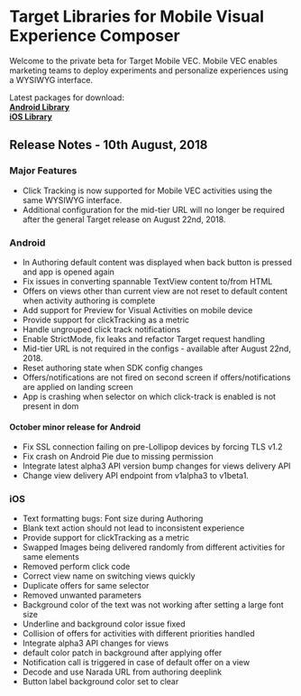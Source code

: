 # Target Libraries for Mobile Visual Experience Composer
Welcome to the private beta for Target Mobile VEC. Mobile VEC enables marketing teams to deploy experiments and personalize experiences using a WYSIWYG interface.

Latest packages for download:  
**[Android Library](https://github.com/adobe-target/mobile/raw/master/mobile-vec/AdobeTargetMobileVEC-Android.18.10.zip)**  
**[iOS Library](https://github.com/adobe-target/mobile/raw/master/mobile-vec/AdobeTargetMobileVEC-iOS-18.8.zip)**

## Release Notes - 10th August, 2018
### Major Features
* Click Tracking is now supported for Mobile VEC activities using the same WYSIWYG interface.
* Additional configuration for the mid-tier URL will no longer be required after the general Target release on August 22nd, 2018.

### Android
* In Authoring default content was displayed when back button is pressed and app is opened again
* Fix issues in converting spannable TextView content to/from HTML
* Offers on views other than current view are not reset to default content when activity authoring is complete
* Add support for Preview for Visual Activities on mobile device
* Provide support for clickTracking as a metric
* Handle ungrouped click track notifications
* Enable StrictMode, fix leaks and refactor Target request handling
* Mid-tier URL is not required in the configs - available after August 22nd, 2018.
* Reset authoring state when SDK config changes
* Offers/notifications are not fired on second screen if offers/notifications are applied on landing screen
* App is crashing when selector on which click-track is enabled is not present in dom

#### October minor release for Android

* Fix SSL connection failing on pre-Lollipop devices by forcing TLS v1.2
* Fix crash on Android Pie due to missing permission
* Integrate latest alpha3 API version bump changes for views delivery API
* Change view delivery API endpoint from v1alpha3 to v1beta1.

### iOS
* Text formatting bugs: Font size during Authoring
* Blank text action should not lead to inconsistent experience
* Provide support for clickTracking as a metric
* Swapped Images being delivered randomly from different activities for same elements
* Removed perform click code
* Correct view name on switching views quickly
* Duplicate offers for same selector
* Removed unwanted parameters
* Background color of the text was not working after setting a large font size
* Underline and background color issue fixed
* Collision of offers for activities with different priorities handled
* Integrate alpha3 API changes for views
* default color patch in background after applying offer
* Notification call is triggered in case of default offer on a view
* Decode and use Narada URL from authoring deeplink
* Button label background color set to clear

